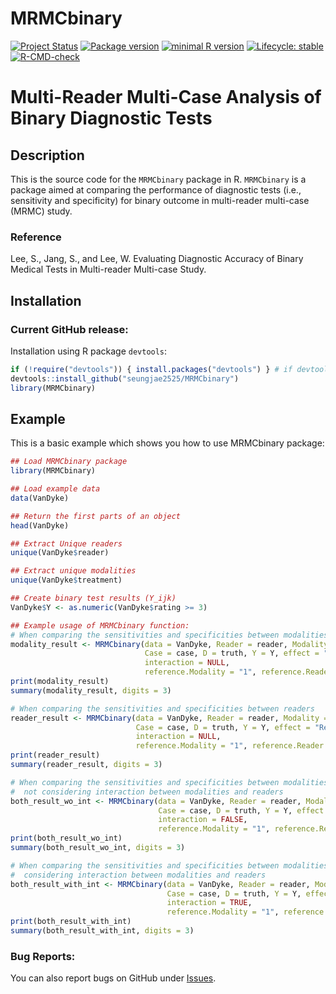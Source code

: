 # MRMCbinary

<!-- badges: start -->
[![Project Status](https://www.repostatus.org/badges/latest/active.svg)](https://www.repostatus.org/#active/)
[![Package version](https://img.shields.io/badge/GitHub-1.0.0-orange.svg)](https://github.com/seungjae2525/MRMCbinary/)
[![minimal R version](https://img.shields.io/badge/R-v4.2.0+-blue.svg)](https://cran.r-project.org/)
[![Lifecycle: stable](https://img.shields.io/badge/lifecycle-stable-brightgreen.svg)](https://lifecycle.r-lib.org/articles/stages.html#stable)
[![R-CMD-check](https://github.com/seungjae2525/MRMCbinary/actions/workflows/R-CMD-check.yaml/badge.svg)](https://github.com/seungjae2525/MRMCbinary/actions/workflows/R-CMD-check.yaml)
<!-- badges: end -->

# Multi-Reader Multi-Case Analysis of Binary Diagnostic Tests

## Description
This is the source code for the `MRMCbinary` package in R. 
`MRMCbinary` is a package aimed at comparing the performance of diagnostic tests (i.e., sensitivity and specificity) for binary outcome in multi-reader multi-case (MRMC) study.
 
### Reference
Lee, S., Jang, S., and Lee, W. Evaluating Diagnostic Accuracy of Binary Medical Tests in Multi-reader Multi-case Study.

## Installation
### Current GitHub release:
Installation using R package `devtools`:

```r
if (!require("devtools")) { install.packages("devtools") } # if devtools not already installed
devtools::install_github("seungjae2525/MRMCbinary")
library(MRMCbinary)
```

## Example
This is a basic example which shows you how to use MRMCbinary package:

``` r
## Load MRMCbinary package
library(MRMCbinary)

## Load example data
data(VanDyke)

## Return the first parts of an object
head(VanDyke)

## Extract Unique readers
unique(VanDyke$reader)

## Extract unique modalities
unique(VanDyke$treatment)

## Create binary test results (Y_ijk)
VanDyke$Y <- as.numeric(VanDyke$rating >= 3)

## Example usage of MRMCbinary function:
# When comparing the sensitivities and specificities between modalities
modality_result <- MRMCbinary(data = VanDyke, Reader = reader, Modality = treatment,
                              Case = case, D = truth, Y = Y, effect = "Modality",
                              interaction = NULL,
                              reference.Modality = "1", reference.Reader = "1")
print(modality_result)
summary(modality_result, digits = 3)

# When comparing the sensitivities and specificities between readers
reader_result <- MRMCbinary(data = VanDyke, Reader = reader, Modality = treatment,
                            Case = case, D = truth, Y = Y, effect = "Reader",
                            interaction = NULL,
                            reference.Modality = "1", reference.Reader = "1")
print(reader_result)
summary(reader_result, digits = 3)

# When comparing the sensitivities and specificities between modalities and between readers together
#  not considering interaction between modalities and readers
both_result_wo_int <- MRMCbinary(data = VanDyke, Reader = reader, Modality = treatment,
                                 Case = case, D = truth, Y = Y, effect = "Both",
                                 interaction = FALSE,
                                 reference.Modality = "1", reference.Reader = "1")
print(both_result_wo_int)
summary(both_result_wo_int, digits = 3)

# When comparing the sensitivities and specificities between modalities and between readers together
#  considering interaction between modalities and readers
both_result_with_int <- MRMCbinary(data = VanDyke, Reader = reader, Modality = treatment,
                                   Case = case, D = truth, Y = Y, effect = "Both",
                                   interaction = TRUE,
                                   reference.Modality = "1", reference.Reader = "1")
print(both_result_with_int)
summary(both_result_with_int, digits = 3)
```

### Bug Reports:
You can also report bugs on GitHub under [Issues](https://github.com/seungjae2525/MRMCbinary/issues/).
